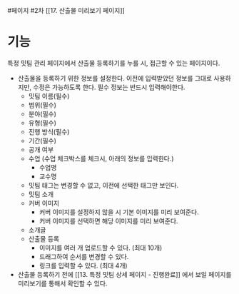 #페이지 #2차 
[[17. 산출물 미리보기 페이지]]
# 기능

특정 밋팀 관리 페이지에서 산출물 등록하기를 누를 시, 접근할 수 있는 페이지이다.

* 산출물을 등록하기 위한 정보를 설정한다. 이전에 입력받았던 정보를 그대로 사용하지만, 수정은 가능하도록 한다. 필수 정보는 반드시 입력해야한다.
	* 밋팀 이름(필수)
	* 범위(필수)
	* 분야(필수)
	* 유형(필수)
	* 진행 방식(필수)
	* 기간(필수)
	* 공개 여부
	* 수업 (수업 체크박스를 체크시, 아래의 정보를 입력한다.)
		* 수업명
		* 교수명
	* 밋팀 태그는 변경할 수 없고, 이전에 선택한 태그만 보인다.
	* 밋팀 소개
	* 커버 이미지
		* 커버 이미지를 설정하지 않을 시 기본 이미지를 미리 보여준다.
		* 커버 이미지를 선택하면 해당 이미지를 미리 보여준다.
	* 소개글 
	* 산출물 등록
		* 이미지를 여러 개 업로드할 수 있다. (최대 10개)
		* 드래그하여 순서를 변경할 수 있다.
		* 링크를 입력할 수 있다. (최대 4개)
* 산출물 등록하기 전에 [[13. 특정 밋팀 상세 페이지 - 진행완료]] 에서 보일 페이지를 미리보기를 통해서 확인할 수 있다.






